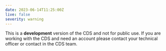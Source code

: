 ```yaml
---
date: 2023-06-14T11:25:00Z
live: false
severity: warning
---
```


This is a **development** version of the CDS and not for public use.
If you are working with the CDS and need an account please contact your technical officer or contact in the CDS team.
